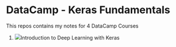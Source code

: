 # DataCamp - Keras Fundamentals

This repos contains my notes for 4 DataCamp Courses
  
1. <img src='https://app.datacamp.com/learn/courses/introduction-to-deep-learning-with-keras'>Introduction to Deep Learning with Keras</img>
